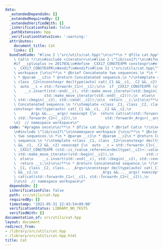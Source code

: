 ```yaml
---
data:
  _extendedDependsOn: []
  _extendedRequiredBy: []
  _extendedVerifiedWith: []
  _isVerificationFailed: false
  _pathExtension: hpp
  _verificationStatusIcon: ':warning:'
  attributes:
    document_title: Cat
    links: []
  bundledCode: "#line 2 \"src/utils/cat.hpp\"\n\n/**\n * @file cat.hpp\n * @brief\
    \ Cat\n */\n\n#include <iterator>\n\n#line 2 \"lib/cxx17\"\n\n#ifndef _CXX17_CONSTEXPR\n\
    #if __cplusplus >= 201703L\n#define _CXX17_CONSTEXPR constexpr\n#else\n#define\
    \ _CXX17_CONSTEXPR\n#endif\n#endif\n#line 11 \"src/utils/cat.hpp\"\n\nnamespace\
    \ workspace {\n\n/**\n * @brief Concatenate two sequences.\n *\n * @param __c1\n\
    \ * @param __c2\n * @return Concatenated sequence.\n */\ntemplate <class _C1,\
    \ class _C2>\nconstexpr decltype(auto) cat(_C1 &&__c1, _C2 &&__c2) noexcept {\n\
    \  auto __c = std::forward<_C1>(__c1);\n\n  if _CXX17_CONSTEXPR (std::is_rvalue_reference<decltype(__c2)>::value)\n\
    \    __c.insert(std::end(__c), std::make_move_iterator(std::begin(__c2)),\n  \
    \             std::make_move_iterator(std::end(__c2)));\n  else\n    __c.insert(std::end(__c),\
    \ std::cbegin(__c2), std::cend(__c2));\n\n  return __c;\n}\n\n/**\n * @return\
    \ Concatenated sequence.\n */\ntemplate <class _C1, class _C2, class... _Args>\n\
    constexpr decltype(auto) cat(_C1 &&__c1, _C2 &&__c2,\n                       \
    \      _Args &&...__args) noexcept {\n  return cat(cat(std::forward<_C1>(__c1),\
    \ std::forward<_C2>(__c2)),\n             std::forward<_Args>(__args)...);\n}\n\
    \n}  // namespace workspace\n"
  code: "#pragma once\n\n/**\n * @file cat.hpp\n * @brief Cat\n */\n\n#include <iterator>\n\
    \n#include \"lib/cxx17\"\n\nnamespace workspace {\n\n/**\n * @brief Concatenate\
    \ two sequences.\n *\n * @param __c1\n * @param __c2\n * @return Concatenated\
    \ sequence.\n */\ntemplate <class _C1, class _C2>\nconstexpr decltype(auto) cat(_C1\
    \ &&__c1, _C2 &&__c2) noexcept {\n  auto __c = std::forward<_C1>(__c1);\n\n  if\
    \ _CXX17_CONSTEXPR (std::is_rvalue_reference<decltype(__c2)>::value)\n    __c.insert(std::end(__c),\
    \ std::make_move_iterator(std::begin(__c2)),\n               std::make_move_iterator(std::end(__c2)));\n\
    \  else\n    __c.insert(std::end(__c), std::cbegin(__c2), std::cend(__c2));\n\n\
    \  return __c;\n}\n\n/**\n * @return Concatenated sequence.\n */\ntemplate <class\
    \ _C1, class _C2, class... _Args>\nconstexpr decltype(auto) cat(_C1 &&__c1, _C2\
    \ &&__c2,\n                             _Args &&...__args) noexcept {\n  return\
    \ cat(cat(std::forward<_C1>(__c1), std::forward<_C2>(__c2)),\n             std::forward<_Args>(__args)...);\n\
    }\n\n}  // namespace workspace\n"
  dependsOn: []
  isVerificationFile: false
  path: src/utils/cat.hpp
  requiredBy: []
  timestamp: '2021-05-31 22:43:54+09:00'
  verificationStatus: LIBRARY_NO_TESTS
  verifiedWith: []
documentation_of: src/utils/cat.hpp
layout: document
redirect_from:
- /library/src/utils/cat.hpp
- /library/src/utils/cat.hpp.html
title: Cat
---
```

